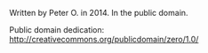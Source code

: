 Written by Peter O. in 2014.  In the public domain.

Public domain dedication: http://creativecommons.org/publicdomain/zero/1.0/
